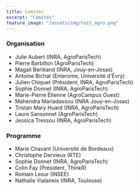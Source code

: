 ```yaml
---
title: Comités 
excerpt: "Comités"
feature_image: "/assets/img/toit_agro.png"
---
```


### Organisation

  - Julie Aubert (INRA, AgroParisTech)
  - Pierre Barbillon (AgroParisTech)
  - Magali Berléand (INRA, Jouy-en-Josas)
  - Antoine Bichat (Enterome, Université d'Évry)
  - Julien Chiquet (Président, INRA, AgroParisTech)
  - Sophie Donnet (INRA, AgroParisTech)
  - Marie-Pierre Étienne (AgroCampus Ouest)
  - Mahendra Mariadassou (INRA Jouy-en-Josas)
  - Tristan Mary Huard (INRA, AgroParisTech)
  - Laure Sansonnet (AgroParisTech)
  - Jessica Tressou (INRA, AgroParisTech)


### Programme

  - Marie Chavant (Université de Bordeaux)
  - Christophe Dervieux (RTE)
  - Sophie Donnet (INRA, AgroParisTech)
  - Colin Fay (Président, ThinkR)
  - Romain Lesur (INSEE)
  - Nathalie Vialaneix (INRA, Toulouse)
  
<!--
  <div class="row">

    <div class="col-3">
      <div class="speaker">
        <div class="speaker-photo">
          <a href="https://www.ncl.ac.uk/maths-physics/staff/profile/colingillespie.html#background"><img src="../assets/img/speakers/cgillespie.jpeg"></a>
        </div>
        <div class="speaker-name">
          <a href="https://www.ncl.ac.uk/maths-physics/staff/profile/colingillespie.html#background">Colin Gillespie</a>
        </div>
        <div class="speaker-position">
        Université de Newcastle 
        </div>
      </div>
    </div>

    <div class="col-3">

      <div class="speaker">
        <div class="speaker-photo">
          <a href="https://itsalocke.com/company/steph/"><img src="../assets/img/speakers/slocke.jpeg" /></a>
        </div>
        <div class="speaker-name">
          <a href="https://itsalocke.com/company/steph/">Steph Locke</a>
        </div>
        <div class="speaker-position">
          Locke Data
        </div>
      </div>
    </div>

    <div class="col-3">

      <div class="speaker">
        <div class="speaker-photo">
          <a href="https://masalmon.eu/"><img src="../assets/img/speakers/msalmon.jpg" /></a>
        </div>
        <div class="speaker-name">
          <a href="https://masalmon.eu/">Maëlle Salmon</a>
        </div>
        <div class="speaker-position">
          rOpenSci
        </div>
      </div>
    </div>

</div>

-->
